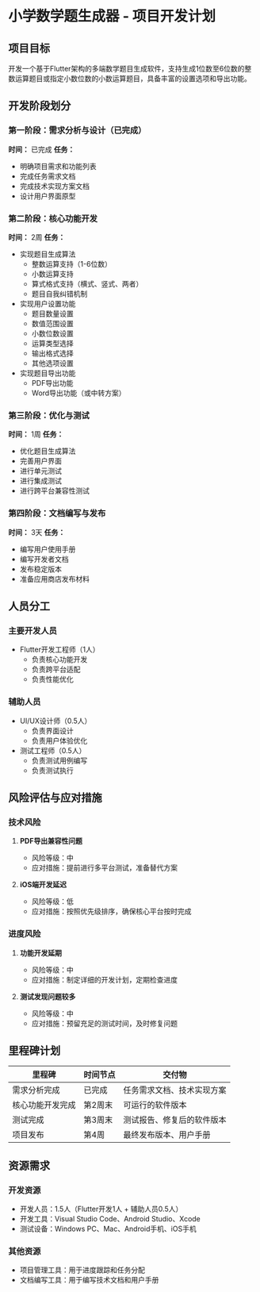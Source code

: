 # 小学数学题生成器 - 项目开发计划

## 项目目标

开发一个基于Flutter架构的多端数学题目生成软件，支持生成1位数至6位数的整数运算题目或指定小数位数的小数运算题目，具备丰富的设置选项和导出功能。

## 开发阶段划分

### 第一阶段：需求分析与设计（已完成）

**时间：** 已完成
**任务：**
- 明确项目需求和功能列表
- 完成任务需求文档
- 完成技术实现方案文档
- 设计用户界面原型

### 第二阶段：核心功能开发

**时间：** 2周
**任务：**
- 实现题目生成算法
  - 整数运算支持（1-6位数）
  - 小数运算支持
  - 算式格式支持（横式、竖式、两者）
  - 题目自我纠错机制
- 实现用户设置功能
  - 题目数量设置
  - 数值范围设置
  - 小数位数设置
  - 运算类型选择
  - 输出格式选择
  - 其他选项设置
- 实现题目导出功能
  - PDF导出功能
  - Word导出功能（或中转方案）

### 第三阶段：优化与测试

**时间：** 1周
**任务：**
- 优化题目生成算法
- 完善用户界面
- 进行单元测试
- 进行集成测试
- 进行跨平台兼容性测试

### 第四阶段：文档编写与发布

**时间：** 3天
**任务：**
- 编写用户使用手册
- 编写开发者文档
- 发布稳定版本
- 准备应用商店发布材料

## 人员分工

### 主要开发人员
- Flutter开发工程师（1人）
  - 负责核心功能开发
  - 负责跨平台适配
  - 负责性能优化

### 辅助人员
- UI/UX设计师（0.5人）
  - 负责界面设计
  - 负责用户体验优化
- 测试工程师（0.5人）
  - 负责测试用例编写
  - 负责测试执行

## 风险评估与应对措施

### 技术风险
1. **PDF导出兼容性问题**
   - 风险等级：中
   - 应对措施：提前进行多平台测试，准备替代方案

2. **iOS端开发延迟**
   - 风险等级：低
   - 应对措施：按照优先级排序，确保核心平台按时完成

### 进度风险
1. **功能开发延期**
   - 风险等级：中
   - 应对措施：制定详细的开发计划，定期检查进度

2. **测试发现问题较多**
   - 风险等级：中
   - 应对措施：预留充足的测试时间，及时修复问题

## 里程碑计划

| 里程碑 | 时间节点 | 交付物 |
|--------|----------|--------|
| 需求分析完成 | 已完成 | 任务需求文档、技术实现方案 |
| 核心功能开发完成 | 第2周末 | 可运行的软件版本 |
| 测试完成 | 第3周末 | 测试报告、修复后的软件版本 |
| 项目发布 | 第4周 | 最终发布版本、用户手册 |

## 资源需求

### 开发资源
- 开发人员：1.5人（Flutter开发1人 + 辅助人员0.5人）
- 开发工具：Visual Studio Code、Android Studio、Xcode
- 测试设备：Windows PC、Mac、Android手机、iOS手机

### 其他资源
- 项目管理工具：用于进度跟踪和任务分配
- 文档编写工具：用于编写技术文档和用户手册